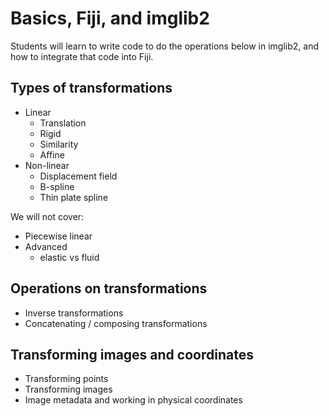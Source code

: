 # Basics, Fiji, and imglib2

Students will learn to write code to do the operations below in imglib2, and how
to integrate that code into Fiji.

## Types of transformations

* Linear
    * Translation
    * Rigid
    * Similarity
    * Affine
* Non-linear
    * Displacement field
    * B-spline
    * Thin plate spline

We will not cover:
* Piecewise linear
* Advanced
    * elastic vs fluid

## Operations on transformations

* Inverse transformations
* Concatenating / composing transformations

## Transforming images and coordinates

* Transforming points 
* Transforming images
* Image metadata and working in physical coordinates
